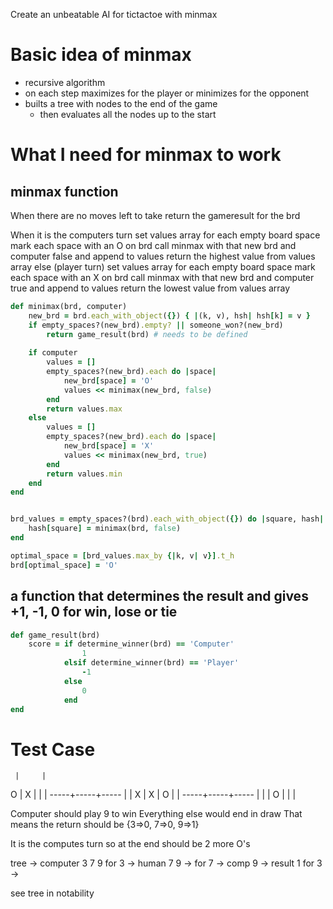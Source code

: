 Create an unbeatable AI for tictactoe with minmax

# Basic idea of minmax
- recursive algorithm
- on each step maximizes for the player or minimizes for the opponent
- builts a tree with nodes to the end of the game
    - then evaluates all the nodes up to the start

# What I need for minmax to work
## minmax function
When there are no moves left to take 
    return the gameresult for the brd

When it is the computers turn
    set values array
    for each empty board space
        mark each space with an O on brd
        call minmax with that new brd and computer false and append to values
    return the highest value from values array
else (player turn)
    set values array
    for each empty board space
        mark each space with an X on brd
        call minmax with that new brd and computer true and append to values
    return the lowest value from values array

``` ruby
def minimax(brd, computer)
    new_brd = brd.each_with_object({}) { |(k, v), hsh| hsh[k] = v }
    if empty_spaces?(new_brd).empty? || someone_won?(new_brd)
        return game_result(brd) # needs to be defined
    
    if computer
        values = []
        empty_spaces?(new_brd).each do |space|
            new_brd[space] = 'O'
            values << minimax(new_brd, false)
        end
        return values.max
    else
        values = []
        empty_spaces?(new_brd).each do |space|
            new_brd[space] = 'X'
            values << minimax(new_brd, true)
        end
        return values.min
    end
end


brd_values = empty_spaces?(brd).each_with_object({}) do |square, hash|
    hash[square] = minimax(brd, false)
end    

optimal_space = [brd_values.max_by {|k, v| v}].t_h
brd[optimal_space] = 'O'

```

## a function that determines the result and gives +1, -1, 0 for win, lose or tie
``` ruby
def game_result(brd)
    score = if determine_winner(brd) == 'Computer'
                1
            elsif determine_winner(brd) == 'Player'
                -1
            else
                0
            end
end
```


# Test Case
     |     |
  O  |  X  |
     |     |
-----+-----+-----
     |     |
  X  |  X  |  O
     |     |
-----+-----+-----
     |     |
     |  O  |
     |     |

Computer should play 9 to win
Everything else would end in draw
That means the return should be {3=>0, 7=>0, 9=>1}

It is the computes turn so at the end should be 2 more O's

tree
-> computer 3 7 9
for 3 -> human 7 9 -> for 7 -> comp 9 -> result 1
for 3 -> 

see tree in notability